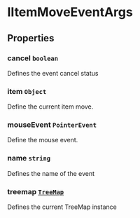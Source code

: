 # IItemMoveEventArgs

## Properties

### cancel `boolean`

Defines the event cancel status

### item `Object`

Define the current item move.

### mouseEvent `PointerEvent`

Define the mouse event.

### name `string`

Defines the name of the event

### treemap [`TreeMap`](./api-treeMap.html)

Defines the current TreeMap instance
